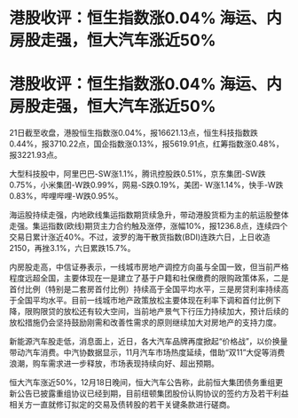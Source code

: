 # 港股收评：恒生指数涨0.04% 海运、内房股走强，恒大汽车涨近50%

# 港股收评：恒生指数涨0.04% 海运、内房股走强，恒大汽车涨近50%

21日截至收盘，港股恒生指数涨0.04%，报16621.13点，恒生科技指数跌0.44%，报3710.22点，国企指数涨0.13%，报5619.91点，红筹指数涨0.48%，报3221.93点。

大型科技股中，阿里巴巴-SW涨1.1%，腾讯控股跌0.51%，京东集团-SW跌0.75%，小米集团-W跌0.99%，网易-S跌0.19%，美团-
W涨1.14%，快手-W跌0.83%，哔哩哔哩-W跌0.95%。

海运股持续走强，内地欧线集运指数期货续急升，带动港股货柜为主的航运股整体走强。集运指数(欧线)期货主力合约触及涨停，涨幅10%，报1236.8点，连续四个交易日累计涨近40%。不过，波罗的海干散货指数(BDI)连跌六日，上日收造2150，再挫3.1%，六日累跌15.7%。

内房股走高，中信证券表示，一线城市房地产调控方向虽与全国一致，但当前严格程度远超全国，主要体现在一是建立了基于户籍和社保缴费的限购政策体系，二是首付比例（特别是二套房首付比例）持续高于全国平均水平，三是房贷利率持续高于全国平均水平。目前一线城市地产政策放松主要体现在利率下调和首付比例下降，限购限贷的放松还有较大空间，当前地产景气下行压力持续加大，预计后续的放松措施仍会坚持鼓励刚需和改善性需求的原则继续加大对房地产的支持力度。

新能源汽车股走低，消息面上，近日，各大汽车品牌再度掀起“价格战”，以价换量带动汽车消费。中汽协数据显示，11月汽车市场热度延续，借助“双11”大促等消费浪潮，购车需求进一步释放，市场表现持续向好、超出预期。

恒大汽车涨近50%，12月18日晚间，恒大汽车公告称，此前恒大集团债务重组更新公告已披露重组协议已经到期，目前纽顿集团股份认购协议的签约方及若干利益相关方一直就修订拟定的交易及债转股的若干关键条款进行磋商。

